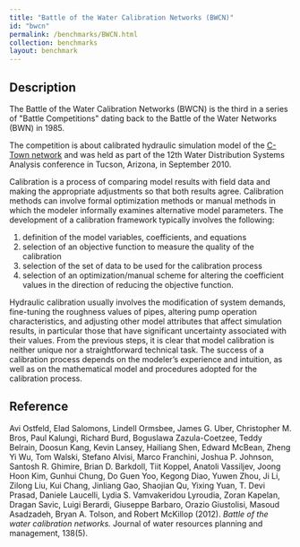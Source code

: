 ```yaml
---
title: "Battle of the Water Calibration Networks (BWCN)"
id: "bwcn"
permalink: /benchmarks/BWCN.html
collection: benchmarks
layout: benchmark
---
```


## Description

The Battle of the Water Calibration Networks (BWCN) is the third in a series of "Battle
Competitions" dating back to the Battle of the Water Networks (BWN) in 1985.

The competition is about calibrated hydraulic simulation model of the
[C-Town network](network-CTown.html) and was held as part of the 12th Water Distribution
Systems Analysis conference in Tucson, Arizona, in September 2010.

Calibration is a process of comparing model results with field data and making the appropriate
adjustments so that both results agree. Calibration methods can involve formal optimization methods
or manual methods in which the modeler informally examines alternative model parameters.
The development of a calibration framework typically involves the following:

1. definition of the model variables, coefficients, and equations
2. selection of an objective function to measure the quality of the calibration
3. selection of the set of data to be used for the calibration process
4. selection of an optimization/manual scheme for altering the coefficient values in the direction
of reducing the objective function.

Hydraulic calibration usually involves the modification of system demands, fine-tuning the
roughness values of pipes, altering pump operation characteristics, and adjusting other
model attributes that affect simulation results, in particular those that have significant
uncertainty associated with their values. From the previous steps, it is clear that
model calibration is neither unique nor a straightforward technical task. The success of a
calibration process depends on the modeler’s experience and intuition, as well as on the
mathematical model and procedures adopted for the calibration process.


## Reference

Avi Ostfeld, Elad Salomons, Lindell Ormsbee, James G. Uber, Christopher M. Bros, Paul Kalungi,
Richard Burd, Boguslawa Zazula-Coetzee, Teddy Belrain, Doosun Kang, Kevin Lansey, Hailiang Shen,
Edward McBean, Zheng Yi Wu, Tom Walski, Stefano Alvisi, Marco Franchini, Joshua P. Johnson,
Santosh R. Ghimire, Brian D. Barkdoll, Tiit Koppel, Anatoli Vassiljev, Joong Hoon Kim,
Gunhui Chung, Do Guen Yoo, Kegong Diao, Yuwen Zhou, Ji Li, Zilong Liu, Kui Chang, Jinliang Gao,
Shaojian Qu, Yixing Yuan, T. Devi Prasad, Daniele Laucelli, Lydia S. Vamvakeridou Lyroudia,
Zoran Kapelan, Dragan Savic, Luigi Berardi, Giuseppe Barbaro, Orazio Giustolisi, Masoud Asadzadeh,
Bryan A. Tolson, and Robert McKillop (2012).
*Battle of the water calibration networks.* Journal of water resources planning and management,
138(5).
[<i class="bi bi-link"></i>](https://doi.org/10.1061/(ASCE)WR.1943-5452.0000378)
